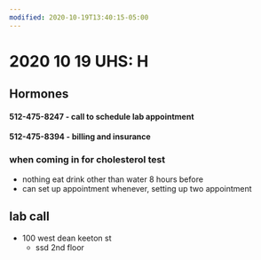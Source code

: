 ```yaml
---
modified: 2020-10-19T13:40:15-05:00
---
```


# 2020 10 19 UHS: H
## Hormones

#### 512-475-8247 - call to schedule lab appointment

#### 512-475-8394 - billing and insurance

### when coming in for cholesterol test

- nothing eat drink other than water 8 hours before
- can set up appointment whenever, setting up two appointment

## lab call

- 100 west dean keeton st
  - ssd 2nd floor
